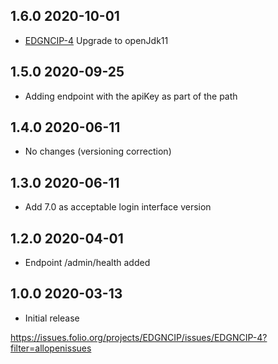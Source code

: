## 1.6.0 2020-10-01
 * [EDGNCIP-4](https://issues.folio.org/browse/EDGNCIP-4) Upgrade to openJdk11
## 1.5.0 2020-09-25
 * Adding endpoint with the apiKey as part of the path
## 1.4.0 2020-06-11
 * No changes (versioning correction)
## 1.3.0 2020-06-11
 * Add 7.0 as acceptable login interface version
## 1.2.0 2020-04-01
 * Endpoint /admin/health added
## 1.0.0 2020-03-13
 * Initial release


https://issues.folio.org/projects/EDGNCIP/issues/EDGNCIP-4?filter=allopenissues